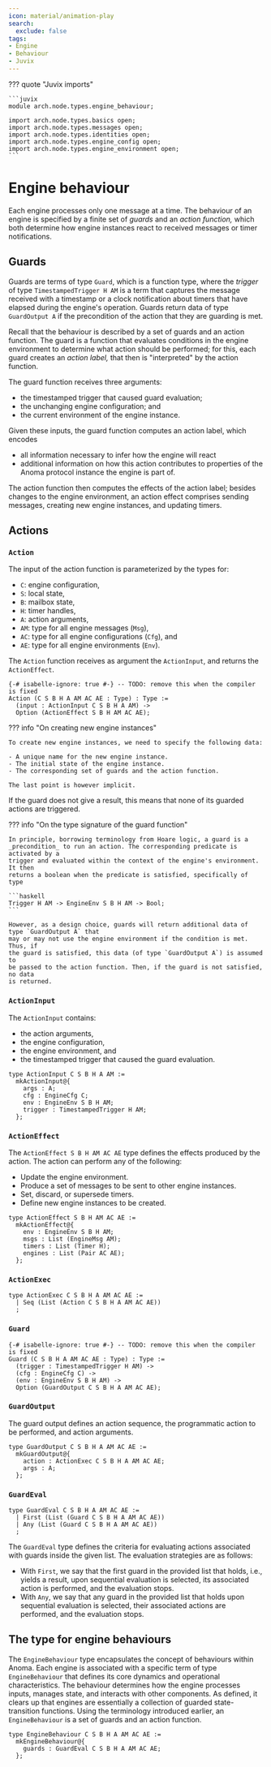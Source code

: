 ```yaml
---
icon: material/animation-play
search:
  exclude: false
tags:
- Engine
- Behaviour
- Juvix
---
```


??? quote "Juvix imports"

    ```juvix
    module arch.node.types.engine_behaviour;

    import arch.node.types.basics open;
    import arch.node.types.messages open;
    import arch.node.types.identities open;
    import arch.node.types.engine_config open;
    import arch.node.types.engine_environment open;
    ```

# Engine behaviour

Each engine processes only one message at a time. The behaviour of an engine is
specified by a finite set of _guards_ and an _action function,_ which both
determine how engine instances react to received messages or timer
notifications.

## Guards

Guards are terms of type `Guard`, which is a function type, where the _trigger_
of type `TimestampedTrigger H AM` is a term that captures the message received with
a timestamp or a clock notification about timers that have elapsed during the
engine's operation. Guards return data of type `GuardOutput A` if the
precondition of the action that they are guarding is met.

Recall that the behaviour is described by a set of guards and an action
function. The guard is a function that evaluates conditions in the engine
environment to determine what action should be performed; for this, each guard
creates an _action label,_ that then is "interpreted" by the action function.

The guard function receives three arguments:

- the timestamped trigger that caused guard evaluation;
- the unchanging engine configuration; and
- the current environment of the engine instance.

Given these inputs, the guard function computes an action label, which encodes

- all information necessary to infer how the engine will react
- additional information on how this action contributes to properties of the
Anoma protocol instance the engine is part of.

The action function then computes the effects of the action label;
besides changes to the engine environment, an action effect comprises sending
messages, creating new engine instances, and updating timers.

## Actions

### `Action`

The input of the action function is parameterized by the types for:

- `C`: engine configuration,
- `S`: local state,
- `B`: mailbox state,
- `H`: timer handles,
- `A`: action arguments,
- `AM`: type for all engine messages (`Msg`),
- `AC`: type for all engine configurations (`Cfg`), and
- `AE`: type for all engine environments (`Env`).

The `Action` function receives as argument the `ActionInput`,
and returns the `ActionEffect`.

<!-- --8<-- [start:ActionFunction] -->
```juvix
{-# isabelle-ignore: true #-} -- TODO: remove this when the compiler is fixed
Action (C S B H A AM AC AE : Type) : Type :=
  (input : ActionInput C S B H A AM) ->
  Option (ActionEffect S B H AM AC AE);
```
<!-- --8<-- [end:ActionFunction] -->

??? info "On creating new engine instances"

    To create new engine instances, we need to specify the following data:

    - A unique name for the new engine instance.
    - The initial state of the engine instance.
    - The corresponding set of guards and the action function.

    The last point is however implicit.

If the guard does not give a result, this means that none of its guarded actions
are triggered.

??? info "On the type signature of the guard function"

    In principle, borrowing terminology from Hoare logic, a guard is a
    _precondition_ to run an action. The corresponding predicate is activated by a
    trigger and evaluated within the context of the engine's environment. It then
    returns a boolean when the predicate is satisfied, specifically of type

    ```haskell
    Trigger H AM -> EngineEnv S B H AM -> Bool;
    ```

    However, as a design choice, guards will return additional data of type `GuardOutput A` that
    may or may not use the engine environment if the condition is met. Thus, if
    the guard is satisfied, this data (of type `GuardOutput A`) is assumed to
    be passed to the action function. Then, if the guard is not satisfied, no data
    is returned.

### `ActionInput`

The `ActionInput` contains:

- the action arguments,
- the engine configuration,
- the engine environment, and
- the timestamped trigger that caused the guard evaluation.

<!-- --8<-- [start:ActionInput] -->
```juvix
type ActionInput C S B H A AM :=
  mkActionInput@{
    args : A;
    cfg : EngineCfg C;
    env : EngineEnv S B H AM;
    trigger : TimestampedTrigger H AM;
  };
```
<!-- --8<-- [end:ActionInput] -->

### `ActionEffect`

The `ActionEffect S B H AM AC AE` type defines the effects produced by the
action. The action can perform any of the following:

- Update the engine environment.
- Produce a set of messages to be sent to other engine instances.
- Set, discard, or supersede timers.
- Define new engine instances to be created.

<!-- --8<-- [start:ActionEffect] -->
```juvix
type ActionEffect S B H AM AC AE :=
  mkActionEffect@{
    env : EngineEnv S B H AM;
    msgs : List (EngineMsg AM);
    timers : List (Timer H);
    engines : List (Pair AC AE);
  };
```
<!-- --8<-- [end:ActionEffect] -->

### `ActionExec`

<!-- --8<-- [start:ActionExec] -->
```juvix
type ActionExec C S B H A AM AC AE :=
  | Seq (List (Action C S B H A AM AC AE))
  ;
```
<!-- --8<-- [end:ActionExec] -->

### `Guard`

<!-- --8<-- [start:Guard] -->
```juvix
{-# isabelle-ignore: true #-} -- TODO: remove this when the compiler is fixed
Guard (C S B H A AM AC AE : Type) : Type :=
  (trigger : TimestampedTrigger H AM) ->
  (cfg : EngineCfg C) ->
  (env : EngineEnv S B H AM) ->
  Option (GuardOutput C S B H A AM AC AE);
```
<!-- --8<-- [end:Guard] -->

### `GuardOutput`

The guard output defines an action sequence, the programmatic action to be
performed, and action arguments.

<!-- --8<-- [start:GuardOutput] -->
```juvix
type GuardOutput C S B H A AM AC AE :=
  mkGuardOutput@{
    action : ActionExec C S B H A AM AC AE;
    args : A;
  };
```
<!-- --8<-- [end:GuardOutput] -->

### `GuardEval`

<!-- --8<-- [start:GuardEval] -->
```juvix
type GuardEval C S B H A AM AC AE :=
  | First (List (Guard C S B H A AM AC AE))
  | Any (List (Guard C S B H A AM AC AE))
  ;
```
<!-- --8<-- [end:GuardEval] -->

The `GuardEval` type defines the criteria for evaluating actions associated with
guards inside the given list. The evaluation strategies are as follows:

- With `First`, we say that the first guard in the provided list that holds,
i.e., yields a result, upon sequential evaluation is selected, its associated
action is performed, and the evaluation stops.
- With `Any`, we say that any guard in the provided list that holds upon
sequential evaluation is selected, their associated actions are performed, and
the evaluation stops.

## The type for engine behaviours

The `EngineBehaviour` type encapsulates the concept of behaviours within Anoma.
Each engine is associated with a specific term of type `EngineBehaviour` that
defines its core dynamics and operational characteristics. The behaviour
determines how the engine processes inputs, manages state, and interacts with
other components. As defined, it clears up that engines are essentially a
collection of guarded state-transition functions. Using the terminology
introduced earlier, an `EngineBehaviour` is a set of guards and an action function.

<!-- --8<-- [start:EngineBehaviour] -->
```juvix
type EngineBehaviour C S B H A AM AC AE :=
  mkEngineBehaviour@{
    guards : GuardEval C S B H A AM AC AE;
  };
```
<!-- --8<-- [end:EngineBehaviour] -->
